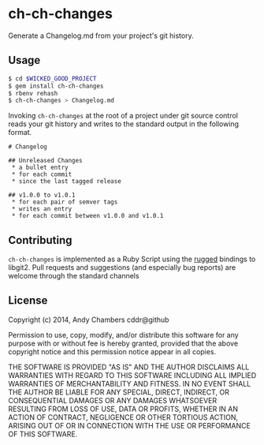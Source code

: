 # ch-ch-changes

Generate a Changelog.md from your project's git history.

## Usage

```sh
$ cd $WICKED_GOOD_PROJECT
$ gem install ch-ch-changes
$ rbenv rehash
$ ch-ch-changes > Changelog.md
```

Invoking `ch-ch-changes` at the root of a project under git source control
reads your git history and writes to the standard output in the following
format.

```
# Changelog

## Unreleased Changes
 * a bullet entry
 * for each commit
 * since the last tagged release

## v1.0.0 to v1.0.1
 * for each pair of semver tags
 * writes an entry
 * for each commit between v1.0.0 and v1.0.1
```

## Contributing

`ch-ch-changes` is implemented as a Ruby Script using the [rugged](https://github.com/libgit2/rugged)
bindings to libgit2. Pull requests and suggestions (and especially bug reports) are welcome through the
standard channels

## License

Copyright (c) 2014, Andy Chambers cddr@github

Permission to use, copy, modify, and/or distribute this software for any purpose with or without fee is hereby granted, provided that the above copyright notice and this permission notice appear in all copies.

THE SOFTWARE IS PROVIDED "AS IS" AND THE AUTHOR DISCLAIMS ALL WARRANTIES WITH REGARD TO THIS SOFTWARE INCLUDING ALL IMPLIED WARRANTIES OF MERCHANTABILITY AND FITNESS. IN NO EVENT SHALL THE AUTHOR BE LIABLE FOR ANY SPECIAL, DIRECT, INDIRECT, OR CONSEQUENTIAL DAMAGES OR ANY DAMAGES WHATSOEVER RESULTING FROM LOSS OF USE, DATA OR PROFITS, WHETHER IN AN ACTION OF CONTRACT, NEGLIGENCE OR OTHER TORTIOUS ACTION, ARISING OUT OF OR IN CONNECTION WITH THE USE OR PERFORMANCE OF THIS SOFTWARE.